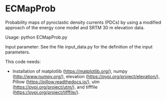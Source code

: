 # ECMapProb
Probability maps of pyroclastic density currents (PDCs) by using a modified approach of the energy cone model and SRTM 30 m elevation data.

Usage:
 python ECMapProb.py

Input parameter:
 See the file input_data.py for the definition of the input parameters.

This code needs:
 - Installation of matplotlib (https://matplotlib.org/), numpy (http://www.numpy.org/), elevation (https://pypi.org/project/elevation/), Pillow (https://pillow.readthedocs.io/), utm (https://pypi.org/project/utm/), and tifffile (https://pypi.org/project/tifffile/).
